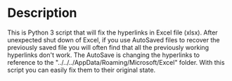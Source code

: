 # Description
This is Python 3 script that will fix the hyperlinks in Excel file (xlsx).
After unexpected shut down of Excel, if you use AutoSaved files to recover the previously saved file you will often find that all the previously working hyperlinks don't work. The AutoSave is changing the hyperlinks to reference to the "../../../AppData/Roaming/Microsoft/Excel" folder. With this script you can easily fix them to their original state.

